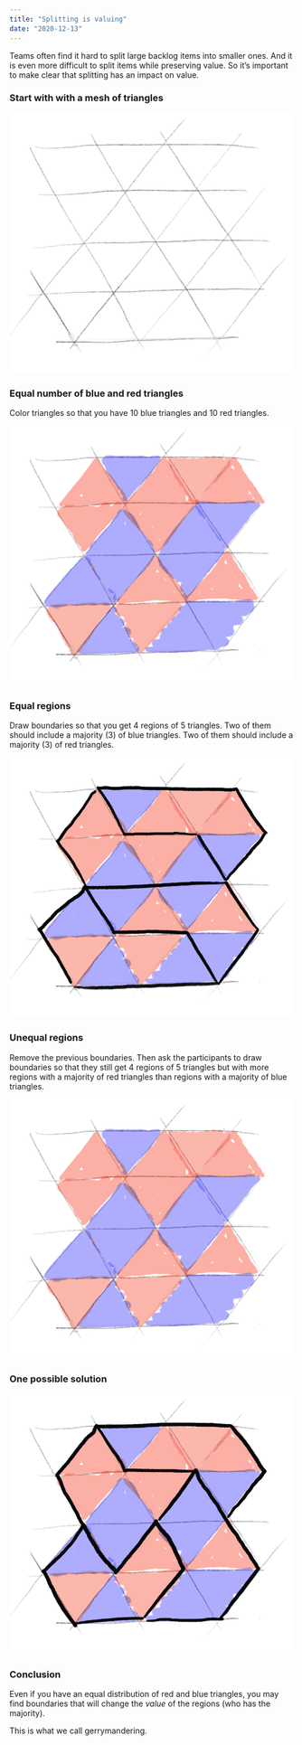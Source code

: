 ```yaml
---
title: "Splitting is valuing"
date: "2020-12-13"
---
```

Teams often find it hard to split large backlog items into smaller ones. And it is even more difficult to split items while preserving value. So it’s important to make clear that splitting has an impact on value.<!-- end -->

### Start with with a mesh of triangles

![Mesh of triangles](../images/gerrymandering-1.png)

### Equal number of blue and red triangles

Color triangles so that you have 10 blue triangles and 10 red triangles.

![Mesh of triangles](../images/gerrymandering-2.png)

### Equal regions

Draw boundaries so that you get 4 regions of 5 triangles.
Two of them should include a majority (3) of blue triangles.
Two of them should include a majority (3) of red triangles.

![Mesh of triangles](../images/gerrymandering-3.png)

### Unequal regions

Remove the previous boundaries. Then ask the participants to draw boundaries so that they still get 4 regions of 5 triangles but with more regions with a majority of red triangles than regions with a majority of blue triangles.

![Mesh of triangles](../images/gerrymandering-2.png)

### One possible solution

![Mesh of triangles](../images/gerrymandering-4.png)

### Conclusion

Even if you have an equal distribution of red and blue triangles, you may find boundaries that will change the *value* of the regions (who has the majority).

This is what we call gerrymandering.